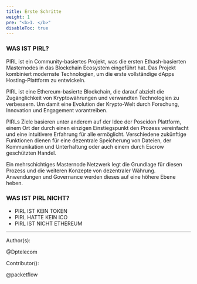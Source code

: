 ```yaml
---
title: Erste Schritte
weight: 1
pre: "<b>1. </b>"
disableToc: true
---
```


### WAS IST PIRL?
PIRL ist ein Community-basiertes Projekt, was die ersten Ethash-basierten Masternodes in das Blockchain Ecosystem eingeführt hat. Das Projekt kombiniert modernste Technologien, um die erste vollständige dApps Hosting-Plattform zu entwickeln.

PIRL ist eine Ethereum-basierte Blockchain, die darauf abzielt die Zugänglichkeit von Kryptowährungen und verwandten Technologien zu verbessern. Um damit eine Evolution der Krypto-Welt durch Forschung, Innovation und Engagement vorantreiben.

PIRLs Ziele basieren unter anderem auf der Idee der Poseidon Plattform, einem Ort der durch einen einzigen Einstiegspunkt den Prozess vereinfacht und eine intuitivere Erfahrung für alle ermöglicht. Verschiedene zukünftige Funktionen dienen für eine dezentrale Speicherung von Dateien, der Kommunikation und Unterhaltung oder auch einem durch Escrow geschützten Handel.

Ein mehrschichtiges Masternode Netzwerk legt die Grundlage für diesen Prozess und die weiteren Konzepte von dezentraler Währung. Anwendungen und Governance werden dieses auf eine höhere Ebene heben.

###  WAS IST PIRL NICHT?
* PIRL IST KEIN TOKEN
* PIRL HATTE KEIN ICO
* PIRL IST NICHT ETHEREUM



---
Author(s):

@Dptelecom

Contributor():

@packetflow
